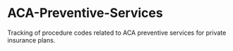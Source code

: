 # ACA-Preventive-Services
Tracking of procedure codes related to ACA preventive services for private insurance plans.
